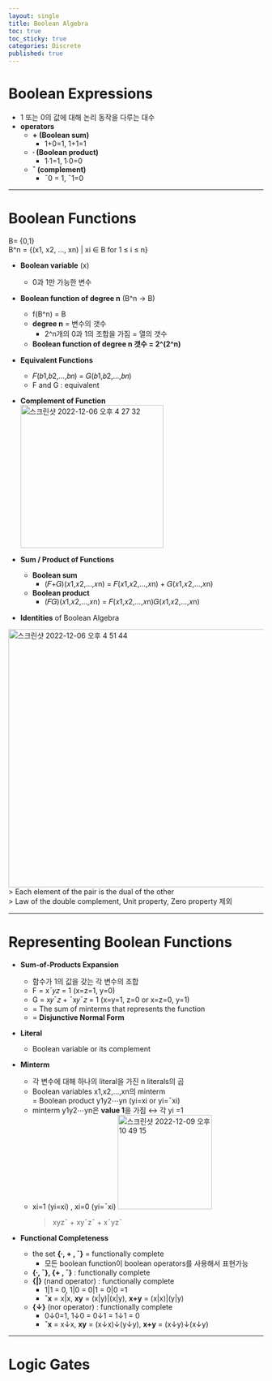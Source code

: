```yaml
---
layout: single
title: Boolean Algebra
toc: true
toc_sticky: true
categories: Discrete
published: true
---
```


# Boolean Expressions 
* 1 또는 0의 값에 대해 논리 동작을 다루는 대수
* **operators**
    * **\+ (Boolean sum)**
        * 1+0=1, 1+1=1
    * **∙ (Boolean product)**
        * 1∙1=1, 1∙0=0
    * **¯ (complement)**
        * ¯0 = 1, ¯1=0

-----------

# Boolean Functions
B= {0,1}<br/>
B^n = {(x1, x2, …, xn) | xi ∈ B for 1 ≤ i ≤ n}
* **Boolean variable** (x)
    * 0과 1만 가능한 변수 
* **Boolean function of degree n** (B^n → B)
    * f(B^n) = B
    * **degree n** = 변수의 갯수
        * 2^n개의 0과 1의 조합을 가짐 = 열의 갯수
    * **Boolean function of degree n 갯수 = 2^(2^n)**
* **Equivalent Functions**
    * 𝐹(𝑏1,𝑏2,...,𝑏𝑛) = 𝐺(𝑏1,𝑏2,...,𝑏𝑛)
    * F and G : equivalent
* **Complement of Function**<br/>
   <img width="282" alt="스크린샷 2022-12-06 오후 4 27 32" src="https://user-images.githubusercontent.com/63464299/205879657-5b6bd977-91e5-4938-ad7d-25c3684ffb49.png">

* **Sum / Product of Functions**
    * **Boolean sum**
        * (𝐹+𝐺)(𝑥1,𝑥2,…,𝑥n) = 𝐹(𝑥1,𝑥2,…,𝑥n) + 𝐺(𝑥1,𝑥2,…,𝑥n) 
    * **Boolean product**
        * (𝐹𝐺)(𝑥1,𝑥2,…,𝑥n) = 𝐹(𝑥1,𝑥2,…,𝑥n)𝐺(𝑥1,𝑥2,…,𝑥n) 
* **Identities** of Boolean Algebra
<img width="509" alt="스크린샷 2022-12-06 오후 4 51 44" src="https://user-images.githubusercontent.com/63464299/205879617-e635297d-f59a-473c-aa37-148929e50426.png">
> Each element of the pair is the dual of the other<br/>
> Law of the double complement, Unit property, Zero property 제외<br/>


-----------

# Representing Boolean Functions
* **Sum-of-Products Expansion**
    * 함수가 1의 값을 갖는 각 변수의 조합
    * F = x¯𝑦𝑧 = 1 (x=z=1, y=0) 
    * G = x𝑦¯𝑧 + ¯x𝑦¯𝑧 = 1 (x=y=1, z=0 or x=z=0, y=1) 
    *  = The sum of minterms that represents the function
    *  = **Disjunctive Normal Form**
* **Literal**
    * Boolean variable or its complement
* **Minterm**
    * 각 변수에 대해 하나의 literal을 가진 n literals의 곱
    * Boolean variables x1,x2,…,xn의  minterm<br/>= Boolean product y1y2⋯yn (yi=xi or yi=¯xi)
    * minterm y1y2⋯yn은 **value 1**을 가짐 ↔︎ 각 yi =1
    * xi=1 (yi=xi) , xi=0 (yi=¯xi)
      <img width="186" alt="스크린샷 2022-12-09 오후 10 49 15" src="https://user-images.githubusercontent.com/63464299/206716819-0c8b117c-6c3c-4504-abc9-0b2d04f8c7e7.png">
         > xyz¯ + xy¯z¯ + x¯yz¯


* **Functional Completeness**
    * the set **{∙, + , ¯}**  = functionally complete
        * 모든 boolean function이 boolean operators를 사용해서 표현가능
    * **{∙, ¯}, {+ , ¯}** : functionally complete
    * **{\|}** (nand operator) : functionally complete
        * 1\|1 = 0, 1\|0 = 0\|1 = 0\|0 =1
        * **¯x** = x\|x, **xy** = (x\|y)\|(x\|y), **x+y** = (x\|x)\|(y\|y)
    * **{↓}** (nor operator) : functionally complete
        * 0↓0=1, 1↓0 = 0↓1 = 1↓1 = 0 
        * **¯x** = x↓x, **xy** = (x↓x)↓(y↓y), **x+y** = (x↓y)↓(x↓y)

-----------

# Logic Gates
